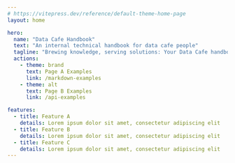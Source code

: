 ```yaml
---
# https://vitepress.dev/reference/default-theme-home-page
layout: home

hero:
  name: "Data Cafe Handbook"
  text: "An internal technical handbook for data cafe people"
  tagline: "Brewing knowledge, serving solutions: Your Data Cafe handbook."
  actions:
    - theme: brand
      text: Page A Examples
      link: /markdown-examples
    - theme: alt
      text: Page B Examples
      link: /api-examples

features:
  - title: Feature A
    details: Lorem ipsum dolor sit amet, consectetur adipiscing elit
  - title: Feature B
    details: Lorem ipsum dolor sit amet, consectetur adipiscing elit
  - title: Feature C
    details: Lorem ipsum dolor sit amet, consectetur adipiscing elit
---
```


